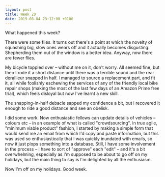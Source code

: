 ```yaml
---
layout: post
title: Week 20
date: 2019-08-04 23:12:00 +0100
---
```


What happened this week?

There were some flies.
It turns out there's a point at which the novelty of squashing big, slow ones wears off and it actually becomes disgusting.
Shepherding them out of the window is a better idea.
Anyway, now there are fewer flies.

My bicycle toppled over – without me on it, don't worry.
All seemed fine, but then I rode it a short distance until there was a terrible sound and the rear derailleur snapped in half.
I managed to source a replacement part, and fit it, all while foolishly eschewing the services of any of the friendly local bike repair shops (making the most of the last few days of an Amazon Prime free trial), which feels disloyal but now I've learnt a new skill.

The snapping-in-half debacle sapped my confidence a bit, but I recovered it enough to ride a good distance and see an obelisk.

I did some work.
Now enthusiastic fellows can update details of vehicles – colours etc – in an example of what is called "crowdsourcing".
In true agile, "minimum viable product" fashion, I started by making a simple form that would send me an email from which I'd copy and paste information, but this was used so enthusiastically that I was quickly inundated with emails, so now it just plops something into a database.
Still, I have some involvement in the process – I have to sort of "approve" each "edit" – and it's a bit overwhelming, especially as I'm supposed to be about to go off on my holidays, but the main thing to say is I'm delighted by all the enthusiasm.

Now I'm off on my holidays. Good week.
